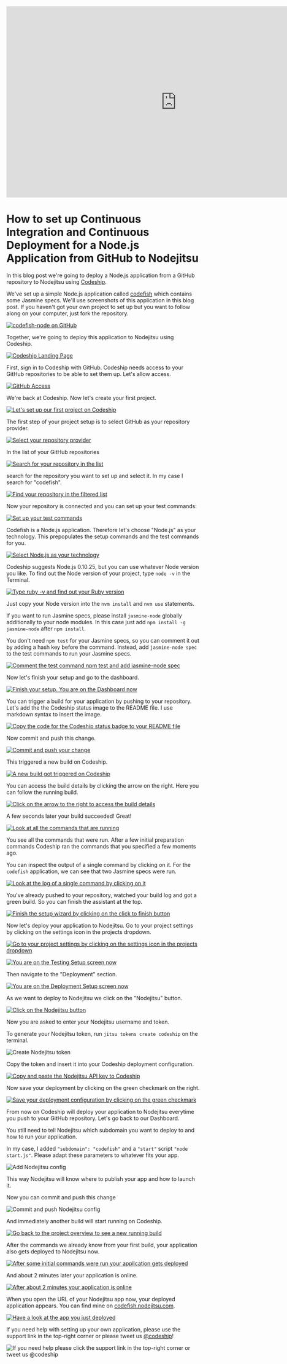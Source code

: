 












<iframe src="http://player.vimeo.com/video/" height="498" width="885" allowfullscreen="" frameborder="0"></iframe>

How to set up Continuous Integration and Continuous Deployment for a Node.js Application from GitHub to Nodejitsu
======================

In this blog post we're going to deploy a Node.js application from a GitHub repository to Nodejitsu using [Codeship][codeship].





We've set up a simple Node.js application called [codefish][codefish-repo] which contains some Jasmine specs. We'll use screenshots of this application in this blog post. If you haven't got your own project to set up but you want to follow along on your computer, just fork the repository.

[![codefish-node on GitHub][screenshot-repository]][screenshot-repository]





Together, we're going to deploy this application to Nodejitsu using Codeship.

[![Codeship Landing Page][screenshot-codefish-landingpage]][screenshot-codefish-landingpage]

First, sign in to Codeship with GitHub. Codeship needs access to your GitHub repositories to be able to set them up. Let's allow access.

[![GitHub Access][screenshot-oauth]][screenshot-oauth]

We're back at Codeship. Now let's create your first project.

[![Let's set up our first project on Codeship][screenshot-codeship-welcome]][screenshot-codeship-welcome]





The first step of your project setup is to select GitHub as your repository provider.

[![Select your repository provider][screenshot-repo-provider-selection]][screenshot-repo-provider-selection]

In the list of your GitHub repositories

[![Search for your repository in the list][screenshot-repo-selection]][screenshot-repo-selection]

search for the repository you want to set up and select it. In my case I search for "codefish".

[![Find your repository in the filtered list][screenshot-repo-selection-filtered]][screenshot-repo-selection-filtered]

Now your repository is connected and you can set up your test commands:

[![Set up your test commands][screenshot-codeship-technology]][screenshot-codeship-technology]

Codefish is a Node.js application. Therefore let's choose "Node.js" as your technology. This prepopulates the setup commands and the test commands for you.

[![Select Node.js as your technology][screenshot-codeship-technology-selected]][screenshot-codeship-technology-selected]





Codeship suggests Node.js 0.10.25, but you can use whatever Node version you like. To find out the Node version of your project, type `node -v` in the Terminal.

[![Type ruby -v and find out your Ruby version][screenshot-technology-version]][screenshot-technology-version]

Just copy your Node version into the `nvm install` and `nvm use` statements.

If you want to run Jasmine specs, please install `jasmine-node` globally additionally to your node modules. In this case just add `npm install -g jasmine-node` after `npm install`.

You don't need `npm test` for your Jasmine specs, so you can comment it out by adding a hash key before the command. Instead, add `jasmine-node spec` to the test commands to run your Jasmine specs.

[![Comment the test command `npm test` and add `jasmine-node spec`][screenshot-test-commands]][screenshot-test-commands]





Now let's finish your setup and go to the dashboard.

[![Finish your setup. You are on the Dashboard now][screenshot-codeship-dasboard]][screenshot-codeship-dasboard]





You can trigger a build for your application by pushing to your repository. Let's add the the Codeship status image to the README file. I use markdown syntax to insert the image.

[![Copy the code for the Codeship status badge to your README file][screenshot-codeship-image]][screenshot-codeship-image]

Now commit and push this change.

[![Commit and push your change][screenshot-codeship-push]][screenshot-codeship-push]

This triggered a new build on Codeship.

[![A new build got triggered on Codeship][screenshot-first-build-running]][screenshot-first-build-running]

You can access the build details by clicking the arrow on the right. Here you can follow the running build.

[![Click on the arrow to the right to access the build details][screenshot-first-build-running-details]][screenshot-first-build-running-details]

A few seconds later your build succeeded! Great!

[![Look at all the commands that are running][screenshot-first-build-finished]][screenshot-first-build-finished]

You see all the commands that were run. After a few initial preparation commands Codeship ran the commands that you specified a few moments ago.





You can inspect the output of a single command by clicking on it. For the `codefish` application, we can see that two Jasmine specs were run.

[![Look at the log of a single command by clicking on it][screenshot-build-log]][screenshot-build-log]





You've already pushed to your repository, watched your build log and got a green build. So you can finish the assistant at the top.

[![Finish the setup wizard by clicking on the click to finish button][screenshot-build-without-road-to-success]][screenshot-build-without-road-to-success]





Now let's deploy your application to Nodejitsu. Go to your project settings by clicking on the settings icon in the projects dropdown.

[![Go to your project settings by clicking on the settings icon in the projects dropdown][screenshot-go-to-project-settings]][screenshot-go-to-project-settings]

[![You are on the Testing Setup screen now][screenshot-project-settings]][screenshot-project-settings]

Then navigate to the "Deployment" section.

[![You are on the Deployment Setup screen now][screenshot-deployment-settings]][screenshot-deployment-settings]

As we want to deploy to Nodejitsu we click on the "Nodejitsu" button.

[![Click on the Nodejitsu button][screenshot-new-deployment]][screenshot-new-deployment]





Now you are asked to enter your Nodejitsu username and token.

To generate your Nodejitsu token, run `jitsu tokens create codeship` on the terminal.

![Create Nodejitsu token][screenshot-create-deployment-token]

Copy the token and insert it into your Codeship deployment configuration.





[![Copy and paste the Nodejitsu API key to Codeship][screenshot-complete-deployment]][screenshot-complete-deployment]

Now save your deployment by clicking on the green checkmark on the right.

[![Save your deployment configuration by clicking on the green checkmark][screenshot-saved-deployment]][screenshot-saved-deployment]

From now on Codeship will deploy your application to Nodejitsu everytime you push to your GitHub repository.
Let's go back to our Dashboard.





You still need to tell Nodejitsu which subdomain you want to deploy to and how to run your application.

In my case, I added `"subdomain": "codefish"` and a `"start"` script `"node start.js"`. Please adapt these parameters to whatever fits your app.

![Add Nodejitsu config][screenshot-add-deployment-config]

This way Nodejitsu will know where to publish your app and how to launch it.

Now you can commit and push this change

![Commit and push Nodejitsu config][screenshot-commit-and-push-deployment-config]





And immediately another build will start running on Codeship.

[![Go back to the project overview to see a new running build][screenshot-deploy-build-started]][screenshot-deploy-build-started]

After the commands we already know from your first build, your application also gets deployed to Nodejitsu now.

[![After some initial commands were run your application gets deployed][screenshot-build-deployment]][screenshot-build-deployment]

And about 2 minutes later your application is online.

[![After about 2 minutes your application is online][screenshot-build-deployment-complete]][screenshot-build-deployment-complete]





When you open the URL of your Nodejitsu app now, your deployed application appears. You can find mine on [codefish.nodejitsu.com][codefish-live].

[![Have a look at the app you just deployed][screenshot-deployed-application]][screenshot-deployed-application]

If you need help with setting up your own application, please use the support link in the top-right corner or please tweet us [@codeship][codeship-twitter]!

![If you need help please click the support link in the top-right corner or tweet us @codeship][screenshot-build-deployment-complete]



 [codeship]: https://www.codeship.io/
 [codeship-twitter]: http://www.twitter.com/codeship
 
 [codefish-repo]: https://github.com/codeship-tutorials/codefish-node
 
 
 [codefish-live]: http://codefish.nodejitsu.com
 
 [screenshot-repository]: https://raw.githubusercontent.com/codeship/screencast-storyboards/node-github-nodejitsu/screenshots/github/codefish-node/repository.png
 [screenshot-codefish-landingpage]: https://raw.githubusercontent.com/codeship/screencast-storyboards/node-github-nodejitsu/screenshots/codeship-landingpage.png
 [screenshot-oauth]: https://raw.githubusercontent.com/codeship/screencast-storyboards/node-github-nodejitsu/screenshots/github/oauth.png
 [screenshot-codeship-welcome]: https://raw.githubusercontent.com/codeship/screencast-storyboards/node-github-nodejitsu/screenshots/codeship-welcome.png
 [screenshot-repo-provider-selection]: https://raw.githubusercontent.com/codeship/screencast-storyboards/node-github-nodejitsu/screenshots/github/repo-provider-selection.png
 [screenshot-repo-selection]: https://raw.githubusercontent.com/codeship/screencast-storyboards/node-github-nodejitsu/screenshots/repo-selection.png
 [screenshot-repo-selection-filtered]: https://raw.githubusercontent.com/codeship/screencast-storyboards/node-github-nodejitsu/screenshots/node/codefish-node-selection-filtered.png
 [screenshot-codeship-technology]: https://raw.githubusercontent.com/codeship/screencast-storyboards/node-github-nodejitsu/screenshots/codeship-technology.png
 [screenshot-codeship-technology-selected]: https://raw.githubusercontent.com/codeship/screencast-storyboards/node-github-nodejitsu/screenshots/node/codeship-technology.png
 [screenshot-technology-version]: https://raw.githubusercontent.com/codeship/screencast-storyboards/node-github-nodejitsu/screenshots/node/technology-version.png
 [screenshot-test-commands]: https://raw.githubusercontent.com/codeship/screencast-storyboards/node-github-nodejitsu/screenshots/node/test-commands.png
 [screenshot-codeship-dasboard]: https://raw.githubusercontent.com/codeship/screencast-storyboards/node-github-nodejitsu/screenshots/github/codefish-node/codeship-dashboard.png
 [screenshot-codeship-image]: https://raw.githubusercontent.com/codeship/screencast-storyboards/node-github-nodejitsu/screenshots/node/codeship-image.png
 [screenshot-codeship-push]: https://raw.githubusercontent.com/codeship/screencast-storyboards/node-github-nodejitsu/screenshots/github/codefish-node/push.png
 [screenshot-first-build-running]: https://raw.githubusercontent.com/codeship/screencast-storyboards/node-github-nodejitsu/screenshots/node/first-build-running.png
 [screenshot-first-build-running-details]: https://raw.githubusercontent.com/codeship/screencast-storyboards/node-github-nodejitsu/screenshots/github/codefish-node/first-build-running-details.png
 [screenshot-first-build-finished]: https://raw.githubusercontent.com/codeship/screencast-storyboards/node-github-nodejitsu/screenshots/github/codefish-node/first-build-finished.png
 [screenshot-build-log]: https://raw.githubusercontent.com/codeship/screencast-storyboards/node-github-nodejitsu/screenshots/github/codefish-node/build-log.png
 [screenshot-build-without-road-to-success]: https://raw.githubusercontent.com/codeship/screencast-storyboards/node-github-nodejitsu/screenshots/github/codefish-node/build-without-road-to-success.png
 [screenshot-go-to-project-settings]: https://raw.githubusercontent.com/codeship/screencast-storyboards/node-github-nodejitsu/screenshots/github/codefish-node/go-to-project-settings.png
 [screenshot-project-settings]: https://raw.githubusercontent.com/codeship/screencast-storyboards/node-github-nodejitsu/screenshots/node/project-settings.png
 [screenshot-deployment-settings]: https://raw.githubusercontent.com/codeship/screencast-storyboards/node-github-nodejitsu/screenshots/node/deployment-settings.png
 [screenshot-new-deployment]: https://raw.githubusercontent.com/codeship/screencast-storyboards/node-github-nodejitsu/screenshots/node/nodejitsu/new-deployment.png
 [screenshot-heroku-apps]: https://raw.githubusercontent.com/codeship/screencast-storyboards/node-github-nodejitsu/screenshots/nodejitsu/heroku-apps.png
 [screenshot-create-heroku-app]: https://raw.githubusercontent.com/codeship/screencast-storyboards/node-github-nodejitsu/screenshots/nodejitsu/create-heroku-app.png
 [screenshot-heroku-app-created]: https://raw.githubusercontent.com/codeship/screencast-storyboards/node-github-nodejitsu/screenshots/nodejitsu/heroku-app-created.png
 [screenshot-heroku-deployment-name]: https://raw.githubusercontent.com/codeship/screencast-storyboards/node-github-nodejitsu/screenshots/node/nodejitsu/heroku-deployment-name.png
 [screenshot-show-api-key]: https://raw.githubusercontent.com/codeship/screencast-storyboards/node-github-nodejitsu/screenshots/nodejitsu/show-api-key.png
 [screenshot-complete-deployment]: https://raw.githubusercontent.com/codeship/screencast-storyboards/node-github-nodejitsu/screenshots/node/nodejitsu/complete-deployment.png
 [screenshot-saved-deployment]: https://raw.githubusercontent.com/codeship/screencast-storyboards/node-github-nodejitsu/screenshots/node/nodejitsu/saved-deployment.png
 [screenshot-added-paragraph]: https://raw.githubusercontent.com/codeship/screencast-storyboards/node-github-nodejitsu/screenshots/node/added-paragraph.png
 [screenshot-commit-and-push-paragraph]: https://raw.githubusercontent.com/codeship/screencast-storyboards/node-github-nodejitsu/screenshots/github/node/commit-and-push-paragraph.png
 [screenshot-deploy-build-started]: https://raw.githubusercontent.com/codeship/screencast-storyboards/node-github-nodejitsu/screenshots/node/nodejitsu/deploy-build-started.png
 [screenshot-build-deployment]: https://raw.githubusercontent.com/codeship/screencast-storyboards/node-github-nodejitsu/screenshots/node/nodejitsu/build-deployment.png
 [screenshot-build-deployment-complete]: https://raw.githubusercontent.com/codeship/screencast-storyboards/node-github-nodejitsu/screenshots/node/nodejitsu/build-deployment-complete.png
 [screenshot-deployed-application]: https://raw.githubusercontent.com/codeship/screencast-storyboards/node-github-nodejitsu/screenshots/node/nodejitsu/deployed-application.png
 [screenshot-select-post-hook]: https://raw.githubusercontent.com/codeship/screencast-storyboards/node-github-nodejitsu/screenshots/github/codefish-node/select-post-hook.png
 [screenshot-paste-hook-url]: https://raw.githubusercontent.com/codeship/screencast-storyboards/node-github-nodejitsu/screenshots/github/codefish-node/paste-hook-url.png
 [screenshot-hook-added]: https://raw.githubusercontent.com/codeship/screencast-storyboards/node-github-nodejitsu/screenshots/github/codefish-node/hook-added.png
 [screenshot-deployment-username]: https://raw.githubusercontent.com/codeship/screencast-storyboards/node-github-nodejitsu/screenshots/node/nodejitsu/username.png
 [screenshot-create-deployment-token]: https://raw.githubusercontent.com/codeship/screencast-storyboards/node-github-nodejitsu/screenshots/node/nodejitsu/create-token.png
 [screenshot-add-deployment-config]: https://raw.githubusercontent.com/codeship/screencast-storyboards/node-github-nodejitsu/screenshots/nodejitsu/add-config.png
 [screenshot-commit-and-push-deployment-config]: https://raw.githubusercontent.com/codeship/screencast-storyboards/node-github-nodejitsu/screenshots/github/codefish-node/nodejitsu/commit-and-push-deployment-config.png
 [screenshot-dotcloud-api-key]: https://raw.githubusercontent.com/codeship/screencast-storyboards/node-github-nodejitsu/screenshots/nodejitsu/api-key.png
 [screenshot-dotcloud-deployment-api-key]: https://raw.githubusercontent.com/codeship/screencast-storyboards/node-github-nodejitsu/screenshots/node/nodejitsu/deployment-api-key.png
 [screenshot-dotcloud-yml]: https://raw.githubusercontent.com/codeship/screencast-storyboards/node-github-nodejitsu/screenshots/node/nodejitsu/dotcloud-yml.png
 [screenshot-dotcloud-wsgi-py]: https://raw.githubusercontent.com/codeship/screencast-storyboards/node-github-nodejitsu/screenshots/node/nodejitsu/wsgi-py.png
 [screenshot-deployment-documentation-page]: https://raw.githubusercontent.com/codeship/screencast-storyboards/node-github-nodejitsu/screenshots/node/nodejitsu/documentation-page.png
 [screenshot-empty-deployment]: https://raw.githubusercontent.com/codeship/screencast-storyboards/node-github-nodejitsu/screenshots/node/nodejitsu/empty-deployment.png
 [screenshot-deployment-home-page]: https://raw.githubusercontent.com/codeship/screencast-storyboards/node-github-nodejitsu/screenshots/nodejitsu/home-page.png
 [screenshot-new-deployment-app]: https://raw.githubusercontent.com/codeship/screencast-storyboards/node-github-nodejitsu/screenshots/node/nodejitsu/new-deployment-app.png
 [screenshot-deployment-oauth]: https://raw.githubusercontent.com/codeship/screencast-storyboards/node-github-nodejitsu/screenshots/nodejitsu/oauth.png
 [screenshot-app-yml]: https://raw.githubusercontent.com/codeship/screencast-storyboards/node-github-nodejitsu/screenshots/node/nodejitsu/app-yml.png
 [screenshot-install-tool]: https://raw.githubusercontent.com/codeship/screencast-storyboards/node-github-nodejitsu/screenshots/nodejitsu/install-tool.png
 [screenshot-sign-in-to-deployment]: https://raw.githubusercontent.com/codeship/screencast-storyboards/node-github-nodejitsu/screenshots/nodejitsu/sign-in-to-deployment.png
 [screenshot-create-api-token]: https://raw.githubusercontent.com/codeship/screencast-storyboards/node-github-nodejitsu/screenshots/nodejitsu/create-api-token.png
 [screenshot-insert-api-token]: https://raw.githubusercontent.com/codeship/screencast-storyboards/node-github-nodejitsu/screenshots/nodejitsu/insert-api-token.png
 [screenshot-look-up-url]: https://raw.githubusercontent.com/codeship/screencast-storyboards/node-github-nodejitsu/screenshots/nodejitsu/look-up-url.png

